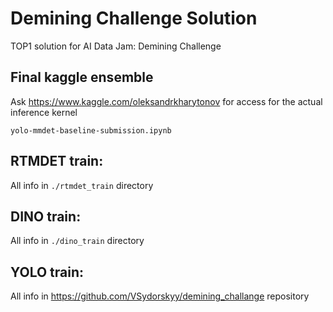 # Demining Challenge Solution
TOP1 solution for AI Data Jam: Demining Challenge


## Final kaggle ensemble
Ask https://www.kaggle.com/oleksandrkharytonov for access for the actual inference kernel
```
yolo-mmdet-baseline-submission.ipynb
```
## RTMDET train:
All info in `./rtmdet_train` directory

## DINO train:
All info in `./dino_train` directory

## YOLO train:
All info in https://github.com/VSydorskyy/demining_challange repository